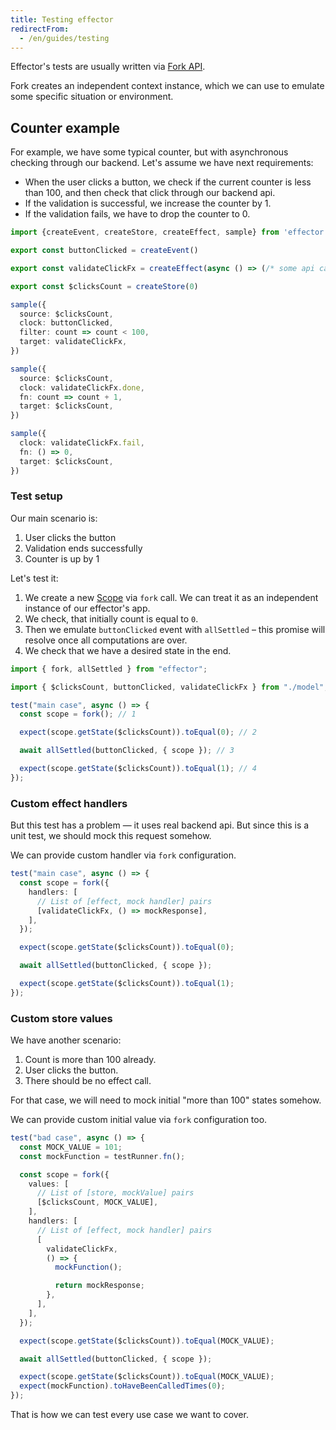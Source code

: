 ```yaml
---
title: Testing effector
redirectFrom:
  - /en/guides/testing
---
```


Effector's tests are usually written via [Fork API](/en/api/effector/fork).

Fork creates an independent context instance, which we can use to emulate some specific situation or environment.

## Counter example

For example, we have some typical counter, but with asynchronous checking through our backend. Let's assume we have next requirements:

- When the user clicks a button, we check if the current counter is less than 100, and then check that click through our backend api.
- If the validation is successful, we increase the counter by 1.
- If the validation fails, we have to drop the counter to 0.

```ts
import {createEvent, createStore, createEffect, sample} from 'effector'

export const buttonClicked = createEvent()

export const validateClickFx = createEffect(async () => (/* some api call */))

export const $clicksCount = createStore(0)

sample({
  source: $clicksCount,
  clock: buttonClicked,
  filter: count => count < 100,
  target: validateClickFx,
})

sample({
  source: $clicksCount,
  clock: validateClickFx.done,
  fn: count => count + 1,
  target: $clicksCount,
})

sample({
  clock: validateClickFx.fail,
  fn: () => 0,
  target: $clicksCount,
})
```

### Test setup

Our main scenario is:

1. User clicks the button
2. Validation ends successfully
3. Counter is up by 1

Let's test it:

1. We create a new [Scope](/en/api/effector/Scope) via `fork` call. We can treat it as an independent instance of our effector's app.
2. We check, that initially count is equal to `0`.
3. Then we emulate `buttonClicked` event with `allSettled` – this promise will resolve once all computations are over.
4. We check that we have a desired state in the end.

```ts
import { fork, allSettled } from "effector";

import { $clicksCount, buttonClicked, validateClickFx } from "./model";

test("main case", async () => {
  const scope = fork(); // 1

  expect(scope.getState($clicksCount)).toEqual(0); // 2

  await allSettled(buttonClicked, { scope }); // 3

  expect(scope.getState($clicksCount)).toEqual(1); // 4
});
```

### Custom effect handlers

But this test has a problem — it uses real backend api. But since this is a unit test, we should mock this request somehow.

We can provide custom handler via `fork` configuration.

```ts
test("main case", async () => {
  const scope = fork({
    handlers: [
      // List of [effect, mock handler] pairs
      [validateClickFx, () => mockResponse],
    ],
  });

  expect(scope.getState($clicksCount)).toEqual(0);

  await allSettled(buttonClicked, { scope });

  expect(scope.getState($clicksCount)).toEqual(1);
});
```

### Custom store values

We have another scenario:

1. Count is more than 100 already.
2. User clicks the button.
3. There should be no effect call.

For that case, we will need to mock initial "more than 100" states somehow.

We can provide custom initial value via `fork` configuration too.

```ts
test("bad case", async () => {
  const MOCK_VALUE = 101;
  const mockFunction = testRunner.fn();

  const scope = fork({
    values: [
      // List of [store, mockValue] pairs
      [$clicksCount, MOCK_VALUE],
    ],
    handlers: [
      // List of [effect, mock handler] pairs
      [
        validateClickFx,
        () => {
          mockFunction();

          return mockResponse;
        },
      ],
    ],
  });

  expect(scope.getState($clicksCount)).toEqual(MOCK_VALUE);

  await allSettled(buttonClicked, { scope });

  expect(scope.getState($clicksCount)).toEqual(MOCK_VALUE);
  expect(mockFunction).toHaveBeenCalledTimes(0);
});
```

That is how we can test every use case we want to cover.
